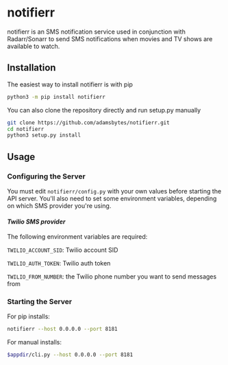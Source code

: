 # notifierr
notifierr is an SMS notification service used in conjunction with Radarr/Sonarr to send SMS notifications when movies and TV shows are available to watch.

## Installation
The easiest way to install notifierr is with pip
```sh
python3 -m pip install notifierr
```

You can also clone the repository directly and run setup.py manually
```sh
git clone https://github.com/adamsbytes/notifierr.git
cd notifierr
python3 setup.py install
```

## Usage

### Configuring the Server
You must edit `notifierr/config.py` with your own values before starting the API server. You'll also need to set some environment variables, depending on which SMS provider you're using.

#### *Twilio SMS provider*
The following environment variables are required:

`TWILIO_ACCOUNT_SID`: Twilio account SID

`TWILIO_AUTH_TOKEN`: Twilio auth token

`TWILIO_FROM_NUMBER`: the Twilio phone number you want to send messages from


### Starting the Server
For pip installs:
```sh
notifierr --host 0.0.0.0 --port 8181
```

For manual installs:
```sh
$appdir/cli.py --host 0.0.0.0 --port 8181
```